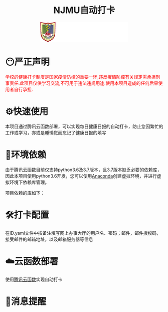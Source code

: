 <div style="text-align: center;">
    <h1>NJMU自动打卡</h1>
    <img src="https://github.com/TimeonFly/NJMU-Report/blob/main/images/logo.png"  alt="Logo"/>
</div>

# 😶严正声明
<font color='red'>学校的健康打卡制度是国家疫情防控的重要一环,违反疫情防控有关规定需承担刑事责任.此项目仅供学习交流,不可用于违法违规用途.使用本项目造成的任何后果使用者自行承担.</font>
# ⚙️快速使用

本项目通过腾讯云函数部署，可以实现每日健康日报的自动打卡，防止您因繁忙的工作或学习，亦或是睡懒觉而忘记了健康日报的填写
# 🧩环境依赖

由于腾讯云函数目前仅支持python3.6及3.7版本，且3.7版本缺乏必要的依赖库，因此本项目使用python3.6开发，您可以使用[Anaconda](https://www.anaconda.com)创建虚拟环境，并进行虚拟环境下依赖库管理。

项目依赖的库如下：

# 🛠️打卡配置
在ID.yaml文件中按备注填写网上办事大厅的用户名、密码；邮件，邮件授权码，接受邮件的邮箱地址，以及邮箱服务器等信息

# ☁️云函数部署
使用[腾讯云函数](https://cloud.tencent.com/product/scf '腾讯云函数')实现自动打卡

# 📧消息提醒

